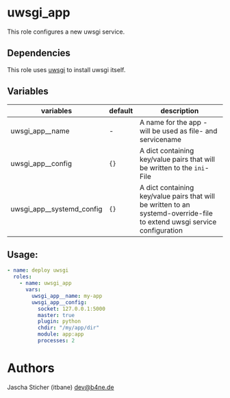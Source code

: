 # uwsgi_app

This role configures a new uwsgi service.

## Dependencies

This role uses [uwsgi](https://github.com/itbane/ansible-uwsgi) to install uwsgi itself.

## Variables

| variables | default | description |
| --------- | ------- | ----------- |
| uwsgi_app__name | - | A name for the app - will be used as file- and servicename |
| uwsgi_app__config | `{}` | A dict containing key/value pairs that will be written to the `ini`-File | 
| uwsgi_app__systemd_config | `{}` | A dict containing key/value pairs that will be written to an systemd-override-file to extend uwsgi service configuration |

## Usage:

~~~yaml
- name: deploy uwsgi
  roles:
    - name: uwsgi_app
      vars:
        uwsgi_app__name: my-app
        uwsgi_app__config:
          socket: 127.0.0.1:5000
          master: true
          plugin: python
          chdir: "/my/app/dir"
          module: app:app
          processes: 2
~~~

# Authors

Jascha Sticher (itbane) <dev@b4ne.de>

